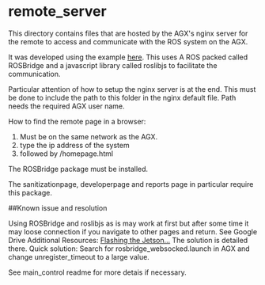# remote_server
This directory contains files that are hosted by the AGX's nginx server for the remote to access and communicate with the ROS system on the AGX.

It was developed using the example [here](https://medium.com/husarion-blog/bootstrap-4-ros-creating-a-web-ui-for-your-robot-9a77a8e373f9). This uses A ROS packed called ROSBridge and a javascript library called roslibjs to facilitate the communication.

Particular attention of how to setup the nginx server is at the end. This must be done to include the path to this folder in the nginx default file. Path needs the required AGX user name.

How to find the remote page in a browser:
1. Must be on the same network as the AGX.
2. type the ip address of the system
3. followed by /homepage.html

The ROSBridge package must be installed.

The sanitizationpage, developerpage and reports page in particular require this package.


##Known issue and resolution

Using ROSBridge and roslibjs as is may work at first but after some time it may loose connection if you navigate to other pages and return. 
See Google Drive Additional Resources: [Flashing the Jetson...](https://docs.google.com/document/d/1WZLdgXxbXff8g58E_jaLMqHgyO9Tv8HMU45z1B0EHVc/edit)
The solution is detailed there.
Quick solution: Search for rosbridge_websocked.launch in AGX and change unregister_timeout to a large value.


See main_control readme for more detais if necessary. 

